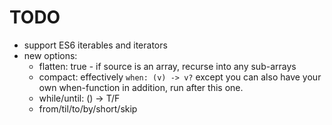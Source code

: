 # TODO

  - support ES6 iterables and iterators
  - new options:
    - flatten: true - if source is an array, recurse into any sub-arrays
    - compact: effectively `when: (v) -> v?` except you can also have your own when-function in addition, run after this one.
    - while/until: () -> T/F
    - from/til/to/by/short/skip